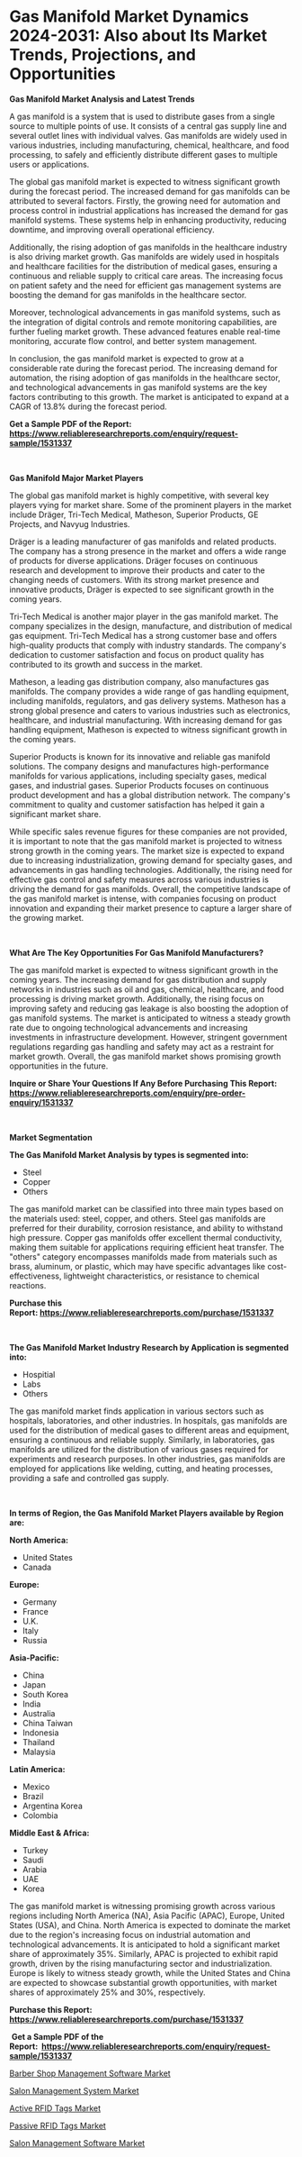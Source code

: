 <p><h1>Gas Manifold Market Dynamics 2024-2031: Also about Its Market Trends, Projections, and Opportunities</h1></p><p><strong>Gas Manifold Market Analysis and Latest Trends</strong></p>
<p><p>A gas manifold is a system that is used to distribute gases from a single source to multiple points of use. It consists of a central gas supply line and several outlet lines with individual valves. Gas manifolds are widely used in various industries, including manufacturing, chemical, healthcare, and food processing, to safely and efficiently distribute different gases to multiple users or applications.</p><p>The global gas manifold market is expected to witness significant growth during the forecast period. The increased demand for gas manifolds can be attributed to several factors. Firstly, the growing need for automation and process control in industrial applications has increased the demand for gas manifold systems. These systems help in enhancing productivity, reducing downtime, and improving overall operational efficiency.</p><p>Additionally, the rising adoption of gas manifolds in the healthcare industry is also driving market growth. Gas manifolds are widely used in hospitals and healthcare facilities for the distribution of medical gases, ensuring a continuous and reliable supply to critical care areas. The increasing focus on patient safety and the need for efficient gas management systems are boosting the demand for gas manifolds in the healthcare sector.</p><p>Moreover, technological advancements in gas manifold systems, such as the integration of digital controls and remote monitoring capabilities, are further fueling market growth. These advanced features enable real-time monitoring, accurate flow control, and better system management.</p><p>In conclusion, the gas manifold market is expected to grow at a considerable rate during the forecast period. The increasing demand for automation, the rising adoption of gas manifolds in the healthcare sector, and technological advancements in gas manifold systems are the key factors contributing to this growth. The market is anticipated to expand at a CAGR of 13.8% during the forecast period.</p></p>
<p><strong>Get a Sample PDF of the Report:&nbsp; <a href="https://www.reliableresearchreports.com/enquiry/request-sample/1531337">https://www.reliableresearchreports.com/enquiry/request-sample/1531337</a></strong></p>
<p>&nbsp;</p>
<p><strong>Gas Manifold Major Market Players</strong></p>
<p><p>The global gas manifold market is highly competitive, with several key players vying for market share. Some of the prominent players in the market include Dräger, Tri-Tech Medical, Matheson, Superior Products, GE Projects, and Navyug Industries.</p><p>Dräger is a leading manufacturer of gas manifolds and related products. The company has a strong presence in the market and offers a wide range of products for diverse applications. Dräger focuses on continuous research and development to improve their products and cater to the changing needs of customers. With its strong market presence and innovative products, Dräger is expected to see significant growth in the coming years.</p><p>Tri-Tech Medical is another major player in the gas manifold market. The company specializes in the design, manufacture, and distribution of medical gas equipment. Tri-Tech Medical has a strong customer base and offers high-quality products that comply with industry standards. The company's dedication to customer satisfaction and focus on product quality has contributed to its growth and success in the market.</p><p>Matheson, a leading gas distribution company, also manufactures gas manifolds. The company provides a wide range of gas handling equipment, including manifolds, regulators, and gas delivery systems. Matheson has a strong global presence and caters to various industries such as electronics, healthcare, and industrial manufacturing. With increasing demand for gas handling equipment, Matheson is expected to witness significant growth in the coming years.</p><p>Superior Products is known for its innovative and reliable gas manifold solutions. The company designs and manufactures high-performance manifolds for various applications, including specialty gases, medical gases, and industrial gases. Superior Products focuses on continuous product development and has a global distribution network. The company's commitment to quality and customer satisfaction has helped it gain a significant market share.</p><p>While specific sales revenue figures for these companies are not provided, it is important to note that the gas manifold market is projected to witness strong growth in the coming years. The market size is expected to expand due to increasing industrialization, growing demand for specialty gases, and advancements in gas handling technologies. Additionally, the rising need for effective gas control and safety measures across various industries is driving the demand for gas manifolds. Overall, the competitive landscape of the gas manifold market is intense, with companies focusing on product innovation and expanding their market presence to capture a larger share of the growing market.</p></p>
<p>&nbsp;</p>
<p><strong>What Are The Key Opportunities For Gas Manifold Manufacturers?</strong></p>
<p><p>The gas manifold market is expected to witness significant growth in the coming years. The increasing demand for gas distribution and supply networks in industries such as oil and gas, chemical, healthcare, and food processing is driving market growth. Additionally, the rising focus on improving safety and reducing gas leakage is also boosting the adoption of gas manifold systems. The market is anticipated to witness a steady growth rate due to ongoing technological advancements and increasing investments in infrastructure development. However, stringent government regulations regarding gas handling and safety may act as a restraint for market growth. Overall, the gas manifold market shows promising growth opportunities in the future.</p></p>
<p><strong>Inquire or Share Your Questions If Any Before Purchasing This Report: <a href="https://www.reliableresearchreports.com/enquiry/pre-order-enquiry/1531337">https://www.reliableresearchreports.com/enquiry/pre-order-enquiry/1531337</a></strong></p>
<p>&nbsp;</p>
<p><strong>Market Segmentation</strong></p>
<p><strong>The Gas Manifold Market Analysis by types is segmented into:</strong></p>
<p><ul><li>Steel</li><li>Copper</li><li>Others</li></ul></p>
<p><p>The gas manifold market can be classified into three main types based on the materials used: steel, copper, and others. Steel gas manifolds are preferred for their durability, corrosion resistance, and ability to withstand high pressure. Copper gas manifolds offer excellent thermal conductivity, making them suitable for applications requiring efficient heat transfer. The "others" category encompasses manifolds made from materials such as brass, aluminum, or plastic, which may have specific advantages like cost-effectiveness, lightweight characteristics, or resistance to chemical reactions.</p></p>
<p><strong>Purchase this Report:&nbsp;<a href="https://www.reliableresearchreports.com/purchase/1531337">https://www.reliableresearchreports.com/purchase/1531337</a></strong></p>
<p>&nbsp;</p>
<p><strong>The Gas Manifold Market Industry Research by Application is segmented into:</strong></p>
<p><ul><li>Hospitial</li><li>Labs</li><li>Others</li></ul></p>
<p><p>The gas manifold market finds application in various sectors such as hospitals, laboratories, and other industries. In hospitals, gas manifolds are used for the distribution of medical gases to different areas and equipment, ensuring a continuous and reliable supply. Similarly, in laboratories, gas manifolds are utilized for the distribution of various gases required for experiments and research purposes. In other industries, gas manifolds are employed for applications like welding, cutting, and heating processes, providing a safe and controlled gas supply.</p></p>
<p>&nbsp;</p>
<p><strong>In terms of Region, the Gas Manifold Market Players available by Region are:</strong></p>
<p>
    <p> <strong> North America: </strong>
        <ul>
            <li>United States</li>
            <li>Canada</li>
        </ul>
        </p> 
    <p> <strong> Europe: </strong>
        <ul>
            <li>Germany</li>
            <li>France</li>
            <li>U.K.</li>
            <li>Italy</li>
            <li>Russia</li>
        </ul>
        </p> 
    <p> <strong> Asia-Pacific: </strong>
        <ul>
            <li>China</li>
            <li>Japan</li>
            <li>South Korea</li>
            <li>India</li>
            <li>Australia</li>
            <li>China Taiwan</li>
            <li>Indonesia</li>
            <li>Thailand</li>
            <li>Malaysia</li>
        </ul>
        </p> 
    <p> <strong> Latin America: </strong>
        <ul>
            <li>Mexico</li>
            <li>Brazil</li>
            <li>Argentina Korea</li>
            <li>Colombia</li>
        </ul>
        </p> 
    <p> <strong> Middle East & Africa: </strong>
        <ul>
            <li>Turkey</li>
            <li>Saudi</li>
            <li>Arabia</li>
            <li>UAE</li>
            <li>Korea</li>
        </ul>
    </p>
    </p>
<p><p>The gas manifold market is witnessing promising growth across various regions including North America (NA), Asia Pacific (APAC), Europe, United States (USA), and China. North America is expected to dominate the market due to the region's increasing focus on industrial automation and technological advancements. It is anticipated to hold a significant market share of approximately 35%. Similarly, APAC is projected to exhibit rapid growth, driven by the rising manufacturing sector and industrialization. Europe is likely to witness steady growth, while the United States and China are expected to showcase substantial growth opportunities, with market shares of approximately 25% and 30%, respectively.</p></p>
<p><strong>Purchase this Report: <a href="https://www.reliableresearchreports.com/purchase/1531337">https://www.reliableresearchreports.com/purchase/1531337</a></strong></p>
<p>&nbsp;<strong>Get a Sample PDF of the Report:&nbsp;&nbsp;<a href="https://www.reliableresearchreports.com/enquiry/request-sample/1531337">https://www.reliableresearchreports.com/enquiry/request-sample/1531337</a></strong></p>
<p><strong></strong></p>
<p><p><a href="https://medium.com/@sarahchavez1995/barber-shop-management-software-market-report-reveals-the-latest-trends-and-growth-opportunities-of-623fdfe2eddc">Barber Shop Management Software Market</a></p><p><a href="https://medium.com/@sarahchavez1995/salon-management-system-market-outlook-industry-overview-and-forecast-2023-to-2030-9e5132c5425d">Salon Management System Market</a></p><p><a href="https://github.com/rahu1503/Market-Research-Report-List-2/blob/main/active-rfid-tags-market.md">Active RFID Tags Market</a></p><p><a href="https://github.com/rahu1501/Market-Research-Report-List-2/blob/main/passive-rfid-tags-market.md">Passive RFID Tags Market</a></p><p><a href="https://medium.com/@sarahchavez1995/salon-management-software-market-trends-and-market-analysis-forecasted-for-period-2023-2030-240f6876b5ec">Salon Management Software Market</a></p></p>